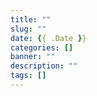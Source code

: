 ```yaml
---
title: ""
slug: ""
date: {{ .Date }}
categories: []
banner: ""
description: ""
tags: []
---
```


<!--more-->
